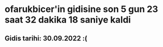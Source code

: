 # ofarukbicer'in gidisine son 5 gun 23 saat 32 dakika 18 saniye kaldi

## Gidis tarihi: 30.09.2022 :(